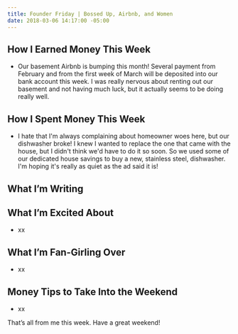 ```yaml
---
title: Founder Friday | Bossed Up, Airbnb, and Women
date: 2018-03-06 14:17:00 -05:00
---
```


## How I Earned Money This Week

* Our basement Airbnb is bumping this month! Several payment from February and from the first week of March will be deposited into our bank account this week. I was really nervous about renting out our basement and not having much luck, but it actually seems to be doing really well. 

## **How I Spent Money This Week**

* I hate that I'm always complaining about homeowner woes here, but our dishwasher broke! I knew I wanted to replace the one that came with the house, but I didn't think we'd have to do it so soon. So we used some of our dedicated house savings to buy a new, stainless steel, dishwasher. I'm hoping it's really as quiet as the ad said it is!

## **What I’m Writing**

## **What I’m Excited About**

* xx

## **What I’m Fan-Girling Over**

* xx

## **Money Tips to Take Into the Weekend**

* xx

That’s all from me this week. Have a great weekend!